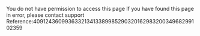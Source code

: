 You do not have permission to access this page If you have found this page in error, please contact support Reference:40912436099363321341338998529032016298320034968299102359